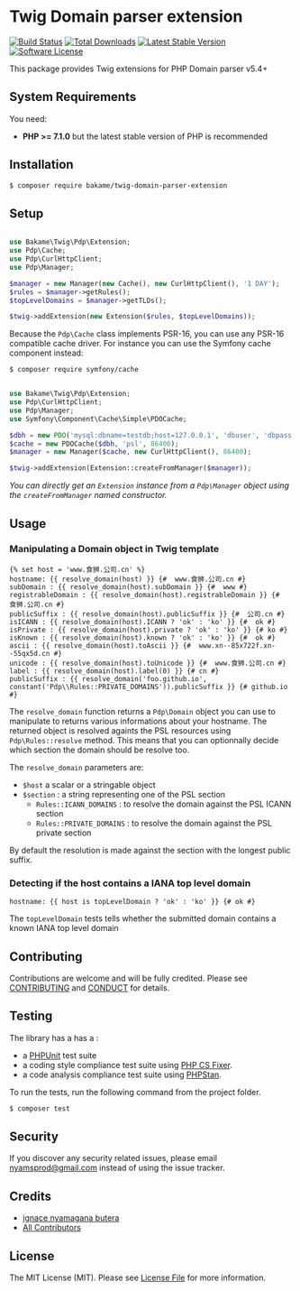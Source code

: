 Twig Domain parser extension
===========================

[![Build Status][ico-travis]][link-travis]
[![Total Downloads][ico-packagist]][link-packagist]
[![Latest Stable Version][ico-release]][link-release]
[![Software License][ico-license]][link-license]

This package provides Twig extensions for PHP Domain parser v5.4+


System Requirements
-------

You need:

- **PHP >= 7.1.0** but the latest stable version of PHP is recommended

Installation
--------

```bash
$ composer require bakame/twig-domain-parser-extension
```

Setup
--------

~~~php

use Bakame\Twig\Pdp\Extension;
use Pdp\Cache;
use Pdp\CurlHttpClient;
use Pdp\Manager;

$manager = new Manager(new Cache(), new CurlHttpClient(), '1 DAY');
$rules = $manager->getRules();
$topLevelDomains = $manager->getTLDs();

$twig->addExtension(new Extension($rules, $topLevelDomains));
~~~

Because the `Pdp\Cache` class implements PSR-16, you can use any PSR-16 compatible cache driver. For instance you can use the Symfony cache component instead:

```bash
$ composer require symfony/cache
```

~~~php

use Bakame\Twig\Pdp\Extension;
use Pdp\CurlHttpClient;
use Pdp\Manager;
use Symfony\Component\Cache\Simple\PDOCache;

$dbh = new PDO('mysql:dbname=testdb;host=127.0.0.1', 'dbuser', 'dbpass');
$cache = new PDOCache($dbh, 'psl', 86400);
$manager = new Manager($cache, new CurlHttpClient(), 86400);

$twig->addExtension(Extension::createFromManager($manager));
~~~

*You can directly get an `Extension` instance from a `Pdp\Manager` object using the `createFromManager` named constructor.*

Usage
--------

### Manipulating a Domain object in Twig template

~~~twig
{% set host = 'www.食狮.公司.cn' %}
hostname: {{ resolve_domain(host) }} {#  www.食狮.公司.cn #}
subDomain : {{ resolve_domain(host).subDomain }} {#  www #}
registrableDomain : {{ resolve_domain(host).registrableDomain }} {#  食狮.公司.cn #}
publicSuffix : {{ resolve_domain(host).publicSuffix }} {#  公司.cn #}
isICANN : {{ resolve_domain(host).ICANN ? 'ok' : 'ko' }} {#  ok #}
isPrivate : {{ resolve_domain(host).private ? 'ok' : 'ko' }} {# ko #}
isKnown : {{ resolve_domain(host).known ? 'ok' : 'ko' }} {#  ok #}
ascii : {{ resolve_domain(host).toAscii }} {#  www.xn--85x722f.xn--55qx5d.cn #}
unicode : {{ resolve_domain(host).toUnicode }} {#  www.食狮.公司.cn #}
label : {{ resolve_domain(host).label(0) }} {# cn #}
publicSuffix : {{ resolve_domain('foo.github.io', constant('Pdp\\Rules::PRIVATE_DOMAINS')).publicSuffix }} {# github.io #}
~~~

The `resolve_domain` function returns a `Pdp\Domain` object you can use to manipulate to returns various informations about your hostname. The returned object is resolved againts the PSL resources using `Pdp\Rules::resolve` method. This means that you can optionnally decide which section the domain should be resolve too.

The `resolve_domain` parameters are:

- `$host` a scalar or a stringable object
- `$section` : a string representing one of the PSL section
    - `Rules::ICANN_DOMAINS` : to resolve the domain against the PSL ICANN section
    - `Rules::PRIVATE_DOMAINS` : to resolve the domain against the PSL private section

By default the resolution is made against the section with the longest public suffix.

### Detecting if the host contains a IANA top level domain

~~~twig
hostname: {{ host is topLevelDomain ? 'ok' : 'ko' }} {# ok #}
~~~

The `topLevelDomain` tests tells whether the submitted domain contains a known IANA top level domain

Contributing
-------

Contributions are welcome and will be fully credited. Please see [CONTRIBUTING](.github/CONTRIBUTING.md) and [CONDUCT](CONDUCT.md) for details.

Testing
-------

The library has a has a :

- a [PHPUnit](https://phpunit.de) test suite
- a coding style compliance test suite using [PHP CS Fixer](http://cs.sensiolabs.org/).
- a code analysis compliance test suite using [PHPStan](https://github.com/phpstan/phpstan).

To run the tests, run the following command from the project folder.

``` bash
$ composer test
```

Security
-------

If you discover any security related issues, please email nyamsprod@gmail.com instead of using the issue tracker.

Credits
-------

- [ignace nyamagana butera](https://github.com/nyamsprod)
- [All Contributors](https://github.com/thephpleague/uri-query-parser/contributors)

License
-------

The MIT License (MIT). Please see [License File](LICENSE) for more information.


[ico-travis]: https://img.shields.io/travis/bakame-php/twig-domain-parser-extension/master.svg?style=flat-square
[ico-packagist]: https://img.shields.io/packagist/dt/bakame/twig-domain-parser-extension.svg?style=flat-square
[ico-release]: https://img.shields.io/github/release/bakame-php/twig-domain-parser-extension.svg?style=flat-square
[ico-license]: https://img.shields.io/badge/license-MIT-brightgreen.svg?style=flat-square

[link-travis]: https://travis-ci.org/bakame-php/twig-domain-parser-extension
[link-packagist]: https://packagist.org/packages/bakame/twig-domain-parser-extension
[link-release]: https://github.com/bakame-php/twig-domain-parser-extension/releases
[link-license]: https://github.com/bakame-php/twig-domain-parser-extension/blob/master/LICENSE
